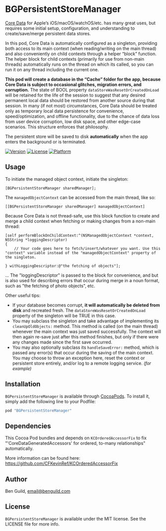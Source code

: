 # BGPersistentStoreManager

[Core Data](https://developer.apple.com/library/ios/documentation/Cocoa/Conceptual/CoreData/index.html) for Apple’s iOS/macOS/watchOS/etc. has many great uses, but requires some initial setup, configuration, and understanding to create/save/merge persistent data stores.

In this pod, Core Data is automatically configured as a singleton, providing both access to its main context (when reading/writing on the main thread) and also conveniently on child contexts through a helper “block” function. The helper block for child contexts (primarily for use from non-main threads) automatically runs on the thread on which its called, so you can run it on any thread including the current one.

**This pod will create a database in the “Cache” folder for the app, because Core Data is subject to occasional glitches, migration errors, and corruption.** The state of BOOL property `dataStoreWasResetOrCreatedOnLoad` will be retained for the life of the session to suggest that any desired permanent local data should be restored from another source during that session. In many (if not most) circumstances, Core Data should be treated only as temporary local data persistence for convenience, speed/optimization, and offline functionality, due to the chance of data loss from user device corruption, low disk space, and other edge-case scenarios. This structure enforces that philosophy.

The persistent store will be saved to disk **automatically** when the app enters the background or is terminated.

[![Version](https://img.shields.io/cocoapods/v/BGPersistentStoreManager.svg?style=flat)](http://cocoapods.org/pods/BGPersistentStoreManager)
[![License](https://img.shields.io/cocoapods/l/BGPersistentStoreManager.svg?style=flat)](http://cocoapods.org/pods/BGPersistentStoreManager)
[![Platform](https://img.shields.io/cocoapods/p/BGPersistentStoreManager.svg?style=flat)](http://cocoapods.org/pods/BGPersistentStoreManager)

## Usage

To initiate the managed object context, initiate the singleton:

```objc
[BGPersistentStoreManager sharedManager];

```

The `managedObjectContext` can be accessed from the main thread, like so:

```objc
[[BGPersistentStoreManager sharedManager] managedObjectContext]

```

Because Core Data is not thread-safe, use this block function to create and merge a child context when fetching or making changes from a non-main thread:

```objc
[self performBlockOnChildContext:^(NSManagedObjectContext *context, NSString *loggingDescriptor)
{
    // Your code goes here to fetch/insert/whatever you want. Use this "context" variable instead of the "managedObjectContext" property of the singleton.
    
} withLoggingDescriptor:@"the fetching of objects"];

```

... The "loggingDescriptor" is passed to the block for convenience, and but is also used for describing errors that occur during merge in a noun format, such as "the fetching of photo objects", etc.

Other useful tips:
* If your database becomes corrupt, **it will automatically be deleted from disk** and recreated fresh. The `dataStoreWasResetOrCreatedOnLoad` property of the singleton will be TRUE in this case.
* You may subclass the singleton and take advantage of implementing its `cleanUpOldObjects:` method. This method is called (on the main thread) whenever the main context was just saved successfully. The context will then again re-save just after this method finishes, but only if there were any changes made since the first save occurred.
* You may also optionally subclass its `handleSaveError:` method, which is passed any error(s) that occur during the saving of the main context. You may choose to throw an exception here, reset the context or persistent store entirely, and/or log to a remote logging service. *(for example)*


## Installation

`BGPersistentStoreManager` is available through [CocoaPods](http://cocoapods.org). To install
it, simply add the following line to your Podfile:

```ruby
pod "BGPersistentStoreManager"
```


## Dependencies

This Cocoa Pod bundles and depends on `KCOrderedAccessorFix` to fix "'CoreDataGeneratedAccessors' for ordered, to-many relationships" automatically.

More information can be found here: https://github.com/CFKevinRef/KCOrderedAccessorFix


## Author

Ben Guild, email@benguild.com

## License

`BGPersistentStoreManager` is available under the MIT license. See the LICENSE file for more info.
